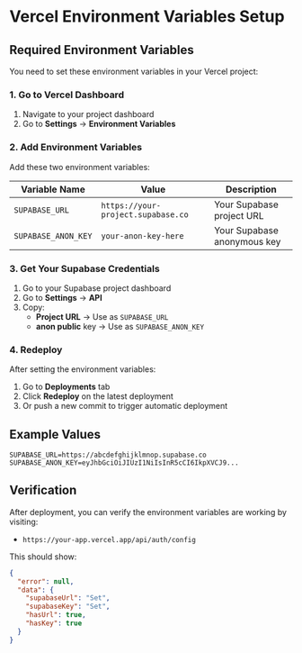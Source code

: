 # Vercel Environment Variables Setup

## Required Environment Variables

You need to set these environment variables in your Vercel project:

### 1. Go to Vercel Dashboard
1. Navigate to your project dashboard
2. Go to **Settings** → **Environment Variables**

### 2. Add Environment Variables

Add these two environment variables:

| Variable Name | Value | Description |
|---------------|-------|-------------|
| `SUPABASE_URL` | `https://your-project.supabase.co` | Your Supabase project URL |
| `SUPABASE_ANON_KEY` | `your-anon-key-here` | Your Supabase anonymous key |

### 3. Get Your Supabase Credentials

1. Go to your Supabase project dashboard
2. Go to **Settings** → **API**
3. Copy:
   - **Project URL** → Use as `SUPABASE_URL`
   - **anon public** key → Use as `SUPABASE_ANON_KEY`

### 4. Redeploy

After setting the environment variables:
1. Go to **Deployments** tab
2. Click **Redeploy** on the latest deployment
3. Or push a new commit to trigger automatic deployment

## Example Values

```
SUPABASE_URL=https://abcdefghijklmnop.supabase.co
SUPABASE_ANON_KEY=eyJhbGciOiJIUzI1NiIsInR5cCI6IkpXVCJ9...
```

## Verification

After deployment, you can verify the environment variables are working by visiting:
- `https://your-app.vercel.app/api/auth/config`

This should show:
```json
{
  "error": null,
  "data": {
    "supabaseUrl": "Set",
    "supabaseKey": "Set",
    "hasUrl": true,
    "hasKey": true
  }
}
```
